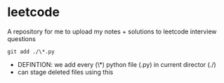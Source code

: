 # leetcode

A repository for me to upload my notes + solutions to leetcode interview questions

```
git add ./\*.py 
``` 
* DEFINTION: we add every (\\\*) python file (.py) in current director (./)
* can stage deleted files using this
